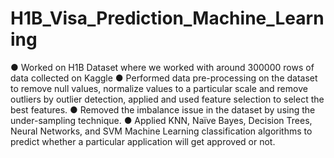 # H1B_Visa_Prediction_Machine_Learning

● Worked on H1B Dataset where we worked with around 300000 rows of data collected on Kaggle 
● Performed data pre-processing on the dataset to remove null values, normalize values to a particular scale and remove outliers by outlier detection, applied and used feature selection to select the best features. 
● Removed the imbalance issue in the dataset by using the under-sampling technique. 
● Applied KNN, Naïve Bayes, Decision Trees, Neural Networks, and SVM Machine Learning classification algorithms to predict whether a particular application will get approved or not.
